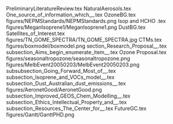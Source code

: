 PreliminaryLiteratureReview.tex
NaturalAerosols.tex
One_source_of_information_which__.tex
OzoneBG.tex
figures/NEPMStandards/NEPMStandards.png
Isop and HCHO .tex
figures/MeganIsoprene1/MeganIsoprene1.png
DustBG.tex
Satellites_of_Interest.tex
figures/TN_GOME_SPECTRA/TN_GOME_SPECTRA.jpg
CTMs.tex
figures/boxmodel/boxmodel.png
section_Research_Proposal__.tex
subsection_Aims_begin_enumerate_item__.tex
Ozone Proposal.tex
figures/seasonaltropozone/seasonaltropozone.png
figures/MelbEvent20050203/MelbEvent20050203.png
subsubsection_Going_Forward_Most_of__.tex
subsection_Isoprene_and_VOCs_model__.tex
subsection_Dust_Australian_dust_emissions__.tex
figures/AeronetGood/AeronetGood.png
subsection_Improved_GEOS_Chem_Modelling__.tex
subsection_Ethics_Intellectual_Property_and__.tex
subsection_Resources_The_Center_for__.tex
FutureGC.tex
figures/Gantt/GanttPHD.png

